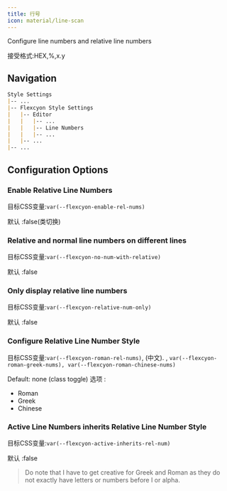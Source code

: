 ```yaml
---
title: 行号
icon: material/line-scan
---
```


Configure line numbers and relative line numbers

接受格式:HEX,%,x.y

## Navigation

```md
Style Settings
|-- ...
|-- Flexcyon Style Settings
|   |-- Editor
|   |   |-- ...
|   |   |-- Line Numbers
|   |   |-- ...
|   |-- ...
|-- ...
```

## Configuration Options

### Enable Relative Line Numbers

目标CSS变量:`var(--flexcyon-enable-rel-nums)`

默认 :false(类切换)

### Relative and normal line numbers on different lines

目标CSS变量:`var(--flexcyon-no-num-with-relative)`

默认 :false

### Only display relative line numbers

目标CSS变量:`var(--flexcyon-relative-num-only)`

默认 :false

### Configure Relative Line Number Style

目标CSS变量:`var(--flexcyon-roman-rel-nums)`, (中文).
,
`var(--flexcyon-roman-greek-nums), var(--flexcyon-roman-chinese-nums)`

Default: none (class toggle)
选项 :

- Roman
- Greek
- Chinese

### Active Line Numbers inherits Relative Line Number Style

目标CSS变量:`var(--flexcyon-active-inherits-rel-num)`

默认 :false
> Do note that I have to get creative for Greek and Roman as they do not
> exactly have letters or numbers before I or alpha.

